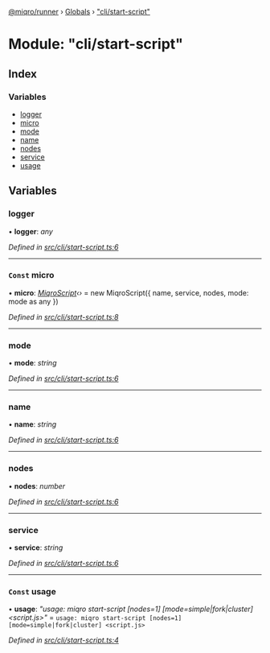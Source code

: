 [@miqro/runner](../README.md) › [Globals](../globals.md) › ["cli/start-script"](_cli_start_script_.md)

# Module: "cli/start-script"

## Index

### Variables

* [logger](_cli_start_script_.md#logger)
* [micro](_cli_start_script_.md#const-micro)
* [mode](_cli_start_script_.md#mode)
* [name](_cli_start_script_.md#name)
* [nodes](_cli_start_script_.md#nodes)
* [service](_cli_start_script_.md#service)
* [usage](_cli_start_script_.md#const-usage)

## Variables

###  logger

• **logger**: *any*

*Defined in [src/cli/start-script.ts:6](https://github.com/claukers/miqro-runner/blob/b9accee/src/cli/start-script.ts#L6)*

___

### `Const` micro

• **micro**: *[MiqroScript](../classes/_miqroscript_.miqroscript.md)‹›* = new MiqroScript({
  name,
  service,
  nodes,
  mode: mode as any
})

*Defined in [src/cli/start-script.ts:8](https://github.com/claukers/miqro-runner/blob/b9accee/src/cli/start-script.ts#L8)*

___

###  mode

• **mode**: *string*

*Defined in [src/cli/start-script.ts:6](https://github.com/claukers/miqro-runner/blob/b9accee/src/cli/start-script.ts#L6)*

___

###  name

• **name**: *string*

*Defined in [src/cli/start-script.ts:6](https://github.com/claukers/miqro-runner/blob/b9accee/src/cli/start-script.ts#L6)*

___

###  nodes

• **nodes**: *number*

*Defined in [src/cli/start-script.ts:6](https://github.com/claukers/miqro-runner/blob/b9accee/src/cli/start-script.ts#L6)*

___

###  service

• **service**: *string*

*Defined in [src/cli/start-script.ts:6](https://github.com/claukers/miqro-runner/blob/b9accee/src/cli/start-script.ts#L6)*

___

### `Const` usage

• **usage**: *"usage: miqro start-script [nodes=1] [mode=simple|fork|cluster] <script.js>"* = `usage: miqro start-script [nodes=1] [mode=simple|fork|cluster] <script.js>`

*Defined in [src/cli/start-script.ts:4](https://github.com/claukers/miqro-runner/blob/b9accee/src/cli/start-script.ts#L4)*
